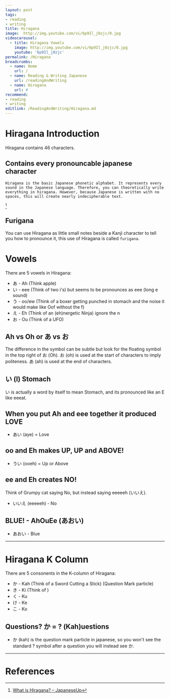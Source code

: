 ```yaml
---
layout: post
tags: 
- reading
- writing
title: Hiragana
image:  http://img.youtube.com/vi/6p9Il_j0zjc/0.jpg
videocarousel:
  - title: Hiragana Vowels
    image: http://img.youtube.com/vi/6p9Il_j0zjc/0.jpg
    youtube: '6p9Il_j0zjc'
permalink: /Hiragana
breadcrumbs:
  - name: Home
    url: /
  - name: Reading & Writing Japanese
    url: /readingAndWriting
  - name: Hiragana
    url: #
recommend: 
- reading
- writing
editlink: /ReadingAndWriting/Hiragana.md
---
```


# Hiragana Introduction
Hiragana contains 46 characters.

## Contains every pronouncable japanese character
```
Hiragana is the basic Japanese phonetic alphabet. It represents every sound in the Japanese language. Therefore, you can theoretically write everything in hiragana. However, because Japanese is written with no spaces, this will create nearly indecipherable text.
``` 
[^1]

## Furigana
You can use Hiragana as little small notes beside a Kanji character to tell you how to pronounce it, this use of Hiragana is called `furigana`.

# Vowels
There are 5 vowels in Hiragana:
* あ - Ah (Think apple)
* い - eee (Think of two i's) but seems to be pronounces as eee (long e sound)
* う - oo/ew (Think of a boxer getting punched in stomach and the noise it would make like Oof without the f)
* え - Eh (Think of an (eh)nergetic Ninja) ignore the n
* お - Ou (Think of a UFO)

## Ah vs Oh or あ vs お
The difference in the symbol can be subtle but look for the floating symbol in the top right of お (Oh).
お (oh) is used at the start of characters to imply politeness.
あ (ah) is used at the end of characters.

## い (I) Stomach
い is actually a word by itself to mean Stomach, and its pronounced like an E like eeeat.

## When you put Ah and eee together it produced LOVE
* あい (aye) = Love

## oo and Eh makes UP, UP and ABOVE!
* うい (ooeh) = Up or Above

## ee and Eh creates NO!
Think of Grumpy cat saying No, but instead saying eeeeeh (いいえ).
* いいえ (eeeeeh) - No

## BLUE! - AhOuEe (あおい)
* あおい - Blue

---
# Hiragana K Column
There are 5 consonents in the  K-column of Hiragana:
* か - Kah (Think of a Sword Cutting a Stick) (Question Mark particle)
* き - Ki (Think of )
* く - Ku
* け - Ke
* こ - Ko

## Questions? か = ? (Kah)uestions
* か (kah) is the question mark particle in japanese, so you won't see the standard ? symbol after a question you will instead see か.

---
# References
[^1]: [What is Hiragana? – JapaneseUp](https://japaneseup.com/what-is-hiragana/)
